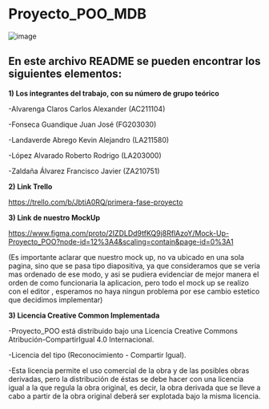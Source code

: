 # Proyecto_POO_MDB

![image](https://user-images.githubusercontent.com/79995182/115089981-d773aa80-9ed0-11eb-9057-cbb1d840ff46.png)

 ## En este archivo README se pueden encontrar los siguientes elementos:

**1) Los integrantes del trabajo, con su número de grupo teórico**

  -Alvarenga Claros	Carlos Alexander	(AC211104)

  -Fonseca Guandique Juan José	(FG203030)

  -Landaverde Abrego	Kevin Alejandro (LA211580)

  -López Alvarado	Roberto Rodrigo	(LA203000)

  -Zaldaña Álvarez	Francisco Javier	(ZA210751)


**2) Link Trello**

https://trello.com/b/JbtiA0RQ/primera-fase-proyecto

**3) Link de nuestro MockUp**

https://www.figma.com/proto/2IZDLDd9tfKQ9j8RflAzoY/Mock-Up-Proyecto_POO?node-id=12%3A4&scaling=contain&page-id=0%3A1

(Es importante aclarar que nuestro mock up, no va ubicado en una sola pagina, sino que se pasa tipo diapositiva, ya que consideramos que se veria mas ordenado de ese modo, y asi se pudiera evidenciar de mejor manera el orden de como funcionaria la aplicacion, pero todo el mock up se realizo con el editor , esperamos no haya ningun problema por ese cambio estetico que decidimos implementar) 

**3) Licencia Creative Common Implementada**

-Proyecto_POO está distribuido bajo una Licencia Creative Commons Atribución-CompartirIgual 4.0 Internacional.

-Licencia del tipo (Reconocimiento - Compartir Igual).

-Esta licencia permite el uso comercial de la obra y de las posibles obras derivadas, pero la distribución de éstas se debe hacer con una licencia igual a la que regula la obra original, es decir, la obra derivada que se lleve a cabo a partir de la obra original deberá ser explotada bajo la misma licencia.

